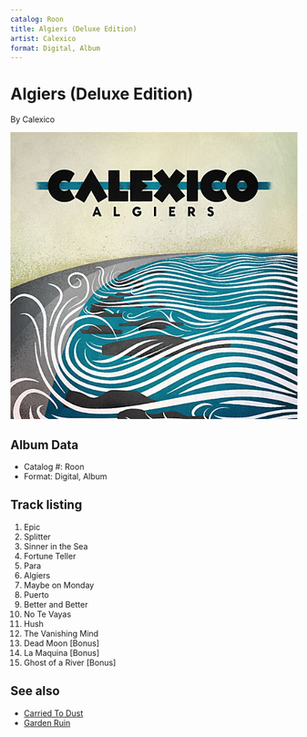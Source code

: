 ```yaml
---
catalog: Roon
title: Algiers (Deluxe Edition)
artist: Calexico
format: Digital, Album
---
```


# Algiers (Deluxe Edition)

By Calexico

![](../../assets/albumcovers/Calexico-Algiers_Deluxe_Edition.png)

## Album Data

- Catalog #: Roon
- Format: Digital, Album


## Track listing


1. Epic
2. Splitter
3. Sinner in the Sea
4. Fortune Teller
5. Para
6. Algiers
7. Maybe on Monday
8. Puerto
9. Better and Better
10. No Te Vayas
11. Hush
12. The Vanishing Mind
13. Dead Moon [Bonus]
14. La Maquina [Bonus]
15. Ghost of a River [Bonus]


## See also

- [Carried To Dust](Carried_To_Dust.md)
- [Garden Ruin](Garden_Ruin.md)
